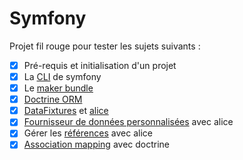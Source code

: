 # Symfony

Projet fil rouge pour tester les sujets suivants :

- [x] Pré-requis et initialisation d'un projet
- [x] La [CLI](https://symfony.com/download) de symfony
- [x] Le [maker bundle](https://symfony.com/doc/current/bundles/SymfonyMakerBundle/index.html)
- [x] [Doctrine ORM](https://symfony.com/doc/current/doctrine.html)
- [x] [DataFixtures](https://symfony.com/doc/current/bundles/DoctrineFixturesBundle/index.html) et [alice](https://github.com/nelmio/alice)
- [x] [Fournisseur de données personnalisées](https://drib.tech/programming/symfony-4-alice-3-tutorial) avec alice
- [x] Gérer les [références](https://github.com/nelmio/alice/blob/master/doc/relations-handling.md) avec alice
- [x] [Association mapping](https://www.doctrine-project.org/projects/doctrine-orm/en/2.8/reference/association-mapping.html) avec doctrine